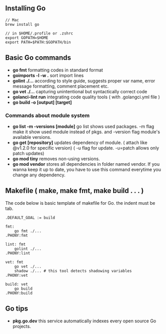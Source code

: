 ## Installing Go
```
// Mac
brew install go
```
```
// in $HOME/.profile or .zshrc
export GOPATH=$HOME
export PATH=$PATH:$GOPATH/bin
```

## Basic Go commands
- **go fmt** formatting codes in standard format
- **goimports -l -w .** sort import lines
- **golint ./...** according to style guide, suggests proper var name, error message formatting, comment placement etc.
- **go vet ./...** capturing unintentional but syntactically correct code
- **golanci-lint run** integrating code quality tools ( with .golangci.yml file )
- **go build -o [output] [target]**

### Commands about module system 
- **go list -m -versions [module]** go list shows used packages. -m flag make it show used module instead of pkgs. and -version flag module's available versions.
- **go get [repository]** updates dependency of module. ( attach like @v1.2.0 for specific version) ( -u flag for update. -u=patch allows only patch updates)
- **go mod tiny** removes non-using versions.
- **go mod vendor** stores all dependencies in folder named vendor. If you wanna keep it up to date, you have to use this command everytime you change any dependency.

## Makefile ( make, make fmt, make build . . . )

  The code below is basic template of makefile for Go. the indent must be tab.

```make
.DEFAULT_GOAL := build

fmt:
	go fmt ./...
.PHONY:fmt

lint: fmt
	golint ./...
.PHONY:lint

vet: fmt
	go vet ./...
	shadow ./... # this tool detects shadowing variables
.PHONY:vet

build: vet
	go build
.PHONY:build
```

## Go tips
* **pkg.go.dev**
this service automatically indexes every open source Go projects.
